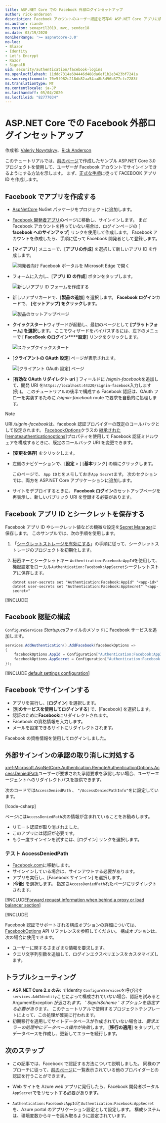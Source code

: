 ```yaml
---
title: ASP.NET Core での Facebook 外部ログインセットアップ
author: rick-anderson
description: Facebook アカウントのユーザー認証を既存の ASP.NET Core アプリに統合する方法を示すコード例を紹介したチュートリアルです。
ms.author: riande
ms.custom: seoapril2019, mvc, seodec18
ms.date: 03/19/2020
monikerRange: '>= aspnetcore-3.0'
no-loc:
- Blazor
- Identity
- Let's Encrypt
- Razor
- SignalR
uid: security/authentication/facebook-logins
ms.openlocfilehash: 11ddc7314a694446d488da6ef1b2e3423bf7241a
ms.sourcegitcommit: 70e5f982c218db82aa54aa8b8d96b377cfc7283f
ms.translationtype: MT
ms.contentlocale: ja-JP
ms.lasthandoff: 05/04/2020
ms.locfileid: "82777034"
---
```

# <a name="facebook-external-login-setup-in-aspnet-core"></a>ASP.NET Core での Facebook 外部ログインセットアップ

作成者: [Valeriy Novytskyy](https://github.com/01binary)、[Rick Anderson](https://twitter.com/RickAndMSFT)

<!-- per @rick-anderson and scott addie, don't update images. Remove images and point the customer to the FB set up page. FB needs to maintain  instructions to get key and secret.
-->

このチュートリアルでは、[前のページ](xref:security/authentication/social/index)で作成したサンプル ASP.NET Core 3.0 プロジェクトを使用して、ユーザーが Facebook アカウントでサインインできるようにする方法を示します。 まず、[正式な手順](https://developers.facebook.com)に従って FACEBOOK アプリ ID を作成します。

## <a name="create-the-app-in-facebook"></a>Facebook でアプリを作成する

* [AspNetCore](https://www.nuget.org/packages/Microsoft.AspNetCore.Authentication.Facebook) NuGet パッケージをプロジェクトに追加します。

* [Facebook 開発者アプリ](https://developers.facebook.com/apps/)のページに移動し、サインインします。 まだ Facebook アカウントを持っていない場合は、ログインページの [ **facebook へのサインアップ**] リンクを使用して作成します。  Facebook アカウントを作成したら、手順に従って Facebook 開発者として登録します。

* **[マイアプリ**] メニューで、[**アプリの作成**] を選択して新しいアプリ ID を作成します。

   ![開発者向け Facebook ポータルを Microsoft Edge で開く](index/_static/FBMyApps.png)

* フォームに入力し、[**アプリ ID の作成**] ボタンをタップします。

  ![新しいアプリ ID フォームを作成する](index/_static/FBNewAppId.png)

* 新しいアプリカードで、[**製品の追加**] を選択します。  **Facebook ログイン**カードで、 **[セットアップ] をクリックし**ます。 

  ![製品のセットアップページ](index/_static/FBProductSetup.png)

* **クイックスタート**ウィザードが起動し、最初のページとして **[プラットフォーム] を選択**します。 ここでウィザードをバイパスするには、左下のメニューで [ **FaceBook のログイン****設定**] リンクをクリックします。

  ![スキップクイックスタート](index/_static/FBSkipQuickStart.png)

* [**クライアントの OAuth 設定**] ページが表示されます。

  ![[クライアント OAuth 設定] ページ](index/_static/FBOAuthSetup.png)

* [**有効な OAuth リダイレクト uri** ] フィールドに */signin-facebook*を追加して、開発 URI を`https://localhost:44320/signin-facebook`入力します (例:)。 このチュートリアルの後半で構成する Facebook 認証は、OAuth フローを実装するために */signin-facebook* route で要求を自動的に処理します。

> [!NOTE]
> URI */signin-facebook*は、facebook 認証プロバイダーの既定のコールバックとして設定されます。 [FacebookOptions](/dotnet/api/microsoft.aspnetcore.authentication.facebook.facebookoptions)クラスの [継承された[remoteauthenticationoptions]](/dotnet/api/microsoft.aspnetcore.authentication.remoteauthenticationoptions.callbackpath)プロパティを使用して Facebook 認証ミドルウェアを構成するときに、既定のコールバック URI を変更できます。

* **[変更を保存]** をクリックします。

* 左側のナビゲーションで、[**設定** > ] [**基本**リンク] の順にクリックします。

  このページで、 `App ID`とをメモしておき`App Secret`ます。 次のセクションでは、両方を ASP.NET Core アプリケーションに追加します。

* サイトをデプロイするときに、 **Facebook ログイン**のセットアップページを再表示し、新しいパブリック URI を登録する必要があります。

## <a name="store-the-facebook-app-id-and-secret"></a>Facebook アプリ ID とシークレットを保存する

Facebook アプリ ID やシークレット値などの機微な設定を[Secret Manager](xref:security/app-secrets)に保存します。 このサンプルでは、次の手順を使用します。

1. 「[シークレットストレージを有効にする](xref:security/app-secrets#enable-secret-storage)」の手順に従って、シークレットストレージのプロジェクトを初期化します。
1. 秘密キーとシークレットキー `Authentication:Facebook:AppId`を使用して、機密設定をローカル`Authentication:Facebook:AppSecret`シークレットストアに保存します。

    ```dotnetcli
    dotnet user-secrets set "Authentication:Facebook:AppId" "<app-id>"
    dotnet user-secrets set "Authentication:Facebook:AppSecret" "<app-secret>"
    ```

[!INCLUDE[](~/includes/environmentVarableColon.md)]

## <a name="configure-facebook-authentication"></a>Facebook 認証の構成

`ConfigureServices` *Startup.cs*ファイルのメソッドに Facebook サービスを追加します。

```csharp
services.AddAuthentication().AddFacebook(facebookOptions =>
{
    facebookOptions.AppId = Configuration["Authentication:Facebook:AppId"];
    facebookOptions.AppSecret = Configuration["Authentication:Facebook:AppSecret"];
});
```

[!INCLUDE [default settings configuration](includes/default-settings.md)]

## <a name="sign-in-with-facebook"></a>Facebook でサインインする

* アプリを実行し、[**ログイン**] を選択します。 
* [**別のサービスを使用してログインする**] で、[Facebook] を選択します。
* 認証のために**Facebook**にリダイレクトされます。
* Facebook の資格情報を入力します。
* メールを設定できるサイトにリダイレクトされます。

Facebook の資格情報を使用してログインしました。

<a name="react"></a>

## <a name="react-to-cancel-authorize-external-sign-in"></a>外部サインインの承認の取り消しに対処する

<xref:Microsoft.AspNetCore.Authentication.RemoteAuthenticationOptions.AccessDeniedPath>ユーザーが要求された承認要求を承認しない場合、ユーザーエージェントへのリダイレクトパスを提供できます。

次のコードでは`AccessDeniedPath` 、 `"/AccessDeniedPathInfo"`をに設定しています。

[!code-csharp[](~/security/authentication/social/social-code/StartupAccessDeniedPath.cs?name=snippetFB)]

ページには`AccessDeniedPath`次の情報が含まれていることをお勧めします。

*  リモート認証が取り消されました。
* このアプリには認証が必要です。
* もう一度サインインを試すには、[ログイン] リンクを選択します。

### <a name="test-accessdeniedpath"></a>テスト AccessDeniedPath

* [Facebook.com](https://www.facebook.com/)に移動します。
* サインインしている場合は、サインアウトする必要があります。
* アプリを実行し、[Facebook サインイン] を選択します。
* [**今後**] を選択します。 指定さ`AccessDeniedPath`れたページにリダイレクトされます。

<!-- End of React  -->
[!INCLUDE[Forward request information when behind a proxy or load balancer section](includes/forwarded-headers-middleware.md)]

[!INCLUDE[](includes/chain-auth-providers.md)]

Facebook 認証でサポートされる構成オプションの詳細については、 [FacebookOptions](/dotnet/api/microsoft.aspnetcore.builder.facebookoptions) API リファレンスを参照してください。 構成オプションは、次の場合に使用できます。

* ユーザーに関するさまざまな情報を要求します。
* クエリ文字列引数を追加して、ログインエクスペリエンスをカスタマイズします。

## <a name="troubleshooting"></a>トラブルシューティング

* **ASP.NET Core 2.x のみ:** でIdentity `ConfigureServices`を呼び出す`services.AddIdentity`ことによって構成されていない場合、認証を試みると ArgumentException が返され*ます。 ' SignInScheme ' オプションを指定する必要があり*ます。 このチュートリアルで使用するプロジェクトテンプレートによって、この処理が確実に行われます。
* 初期移行を適用してサイトデータベースが作成されていない場合は、*要求エラーの処理中にデータベース操作が失敗*します。 [**移行の適用**] をタップしてデータベースを作成し、更新してエラーを続行します。

## <a name="next-steps"></a>次のステップ

* この記事では、Facebook で認証する方法について説明しました。 同様のアプローチに従って、[前のページ](xref:security/authentication/social/index)に一覧表示されている他のプロバイダーとの認証を行うことができます。

* Web サイトを Azure web アプリに発行したら、Facebook 開発者ポータル`AppSecret`でをリセットする必要があります。

* `Authentication:Facebook:AppId`と`Authentication:Facebook:AppSecret`を、Azure portal のアプリケーション設定として設定します。 構成システムは、環境変数からキーを読み取るように設定されています。

